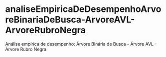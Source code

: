 # analiseEmpiricaDeDesempenhoArvoreBinariaDeBusca-ArvoreAVL-ArvoreRubroNegra
Análise empírica de desempenho: Árvore Binária de Busca - Árvore AVL - Árvore Rubro Negra

